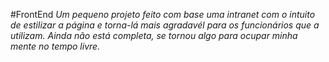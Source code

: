   #FrontEnd
<i> Um pequeno projeto feito com base uma intranet com o intuito de estilizar a página e torna-lá mais agradavél para os funcionários que a utilizam.
Ainda não está completa, se tornou algo para ocupar minha mente no tempo livre.<i>
